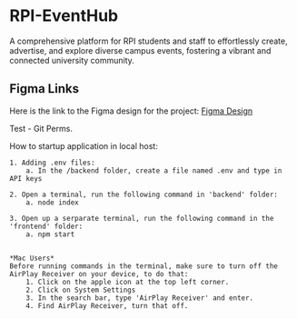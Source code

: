 # RPI-EventHub
A comprehensive platform for RPI students and staff to effortlessly create, advertise, and explore diverse campus events, fostering a vibrant and connected university community.

## Figma Links
Here is the link to the Figma design for the project: 
[Figma Design](https://www.figma.com/file/v0cNZkxuSuKK9oWbOzVuKc/RPI-EventHub?type=design&node-id=0%3A1&mode=design&t=KkhngAJ36dMqvRKb-1)


Test - Git Perms.

How to startup application in local host:

    1. Adding .env files:
        a. In the /backend folder, create a file named .env and type in API keys

    2. Open a terminal, run the following command in 'backend' folder: 
        a. node index

    3. Open up a serparate terminal, run the following command in the 'frontend' folder:
        a. npm start


    *Mac Users*
    Before running commands in the terminal, make sure to turn off the AirPlay Receiver on your device, to do that:
        1. Click on the apple icon at the top left corner.
        2. Click on System Settings
        3. In the search bar, type 'AirPlay Receiver' and enter.
        4. Find AirPlay Receiver, turn that off.